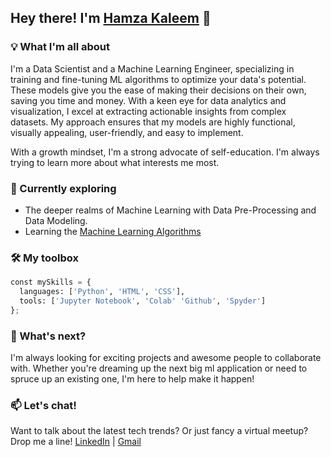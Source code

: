 ## Hey there! I'm [Hamza Kaleem](https://hamzalogicai.netlify.app/) 👋

### 💡 What I'm all about
I'm a Data Scientist and a Machine Learning Engineer, specializing in training and fine-tuning ML algorithms to optimize your data's potential. These models give you the ease of making their decisions on their own, saving you time and money. With a keen eye for data analytics and visualization, I excel at extracting actionable insights from complex datasets. My approach ensures that my models are highly functional, visually appealing, user-friendly, and easy to implement.

With a growth mindset, I'm a strong advocate of self-education. I'm always trying to learn more about what interests me most.

### 🌱 Currently exploring
- The deeper realms of Machine Learning with Data Pre-Processing and Data Modeling.
- Learning the [Machine Learning Algorithms](https://www.youtube.com/watch?v=AEZHFA3qgB8&list=PLfP3JxW-T70Fg3SKdwcjtRTzUcyg9N5-k)

### 🛠️ My toolbox
```Python
const mySkills = {
  languages: ['Python', 'HTML', 'CSS'],
  tools: ['Jupyter Notebook', 'Colab' 'Github', 'Spyder']
};
```

### 🚀 What's next?
I'm always looking for exciting projects and awesome people to collaborate with. Whether you're dreaming up the next big ml application or need to spruce up an existing one, I'm here to help make it happen!

### 📫 Let's chat!
Want to talk about the latest tech trends? Or just fancy a virtual meetup? Drop me a line!
[LinkedIn](https://www.linkedin.com/in/muhammad-hamza-kaleem) | [Gmail](mailto:hamzakaleem287@gmail.com)
